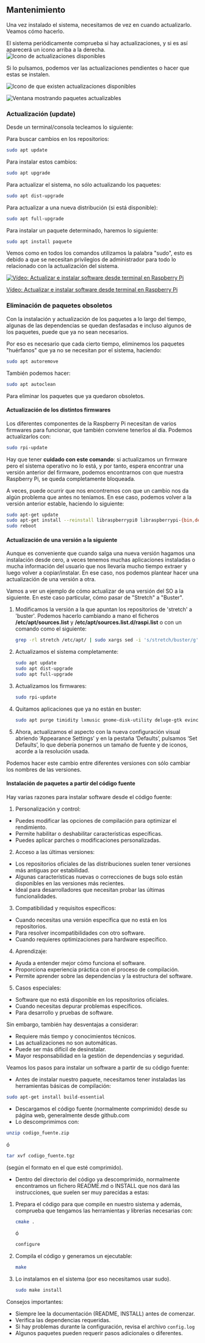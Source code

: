 ## Mantenimiento

Una vez instalado el sistema, necesitamos de vez en cuando actualizarlo. Veamos cómo hacerlo.

El sistema periódicamente comprueba si hay actualizaciones, y si es así aparecerá un icono arriba a la derecha.  ![Icono de actualizaciones disponibles](./images/icono-actualizaciones-disponibles.png)

Si lo pulsamos, podemos ver las actualizaciones pendientes o hacer que estas se instalen.

![Icono de que existen actualizaciones disponibles](./images/icono_updated_available_reducida_200.jpg)

![Ventana mostrando paquetes actualizables](./images/paquetes_disponibles_actualizacion_reducida_375.jpg)

### Actualización (update)

Desde un terminal/consola tecleamos lo siguiente:

Para buscar cambios en los repositorios:

```sh
sudo apt update
```

Para instalar estos cambios:

```sh
sudo apt upgrade
```

Para actualizar el sistema, no sólo actualizando los paquetes:

```sh
sudo apt dist-upgrade
```

Para actualizar a una nueva distribución (si está disponible):

```sh
sudo apt full-upgrade
```

Para instalar un paquete determinado, haremos lo siguiente:

```sh
sudo apt install paquete
```

Vemos como en todos los comandos utilizamos la palabra "sudo", esto es debido a que se necesitan privilegios de administrador para todo lo relacionado con la actualización del sistema.

[![Vídeo: Actualizar e instalar software desde terminal en Raspberry Pi](./images/Actualizar%20e%20instalar%20software%20desde%20terminal.jpg)](https://drive.google.com/file/d/1tWwCM229eJSLx0h_iZxk-3A7VHJu2jYr/view?usp=sharing)

[Vídeo: Actualizar e instalar software desde terminal en Raspberry Pi](https://drive.google.com/file/d/1tWwCM229eJSLx0h_iZxk-3A7VHJu2jYr/view?usp=sharing)

### Eliminación de paquetes obsoletos

Con la instalación y actualización de los paquetes a lo largo del tiempo, algunas de las dependencias se quedan desfasadas e incluso algunos de los paquetes, puede que ya no sean necesarios. 

Por eso es necesario que cada cierto tiempo, eliminemos los paquetes  "huérfanos" que ya no se necesitan por el sistema, haciendo:

```sh
sudo apt autoremove
```

También podemos hacer:

```sh
sudo apt autoclean
```

Para eliminar los paquetes que ya quedaron obsoletos.

#### Actualización de los distintos firmwares

Los diferentes componentes de la Raspberry Pi necesitan de varios firmwares para funcionar, que también conviene tenerlos al día. Podemos actualizarlos con:

```sh
sudo rpi-update
```

Hay que tener **cuidado con este comando**: si actualizamos un firmware pero el sistema operativo no lo está, y por tanto, espera encontrar una versión anterior del firmware, podemos encontrarnos con que nuestra Raspberry Pi, se queda completamente bloqueada.

A veces, puede ocurrir que nos encontremos con que un cambio nos da algún problema que antes no teníamos. En ese caso, podemos volver a la versión anterior estable, haciendo lo siguiente:

```sh
sudo apt-get update
sudo apt-get install --reinstall libraspberrypi0 libraspberrypi-{bin,dev,doc} raspberrypi-bootloader
sudo reboot
```

#### Actualización de una versión a la siguiente

Aunque es conveniente que cuando salga una nueva versión hagamos una instalación desde cero, a veces tenemos muchas aplicaciones instaladas o mucha información del usuario que nos llevaría mucho tiempo extraer y luego volver a copiar/instalar. En ese caso, nos podemos plantear hacer una actualización de una versión a otra.

Vamos a ver un ejemplo de cómo actualizar de una versión del SO a la siguiente. En este caso particular, cómo pasar de "Stretch" a "Buster".

1. Modificamos la versión a la que apuntan los repositorios de 'stretch' a 'buster'. Podemos hacerlo cambiando a mano el ficheros **/etc/apt/sources.list** y **/etc/apt/sources.list.d/raspi.list** o con un comando como el siguiente:

    ```sh
    grep -rl stretch /etc/apt/ | sudo xargs sed -i 's/stretch/buster/g'
    ```

2. Actualizamos el sistema completamente:

    ```sh
    sudo apt update
    sudo apt dist-upgrade
    sudo apt full-upgrade
    ```

3. Actualizamos los firmwares:

    ```sh
    sudo rpi-update
    ```

4. Quitamos aplicaciones que ya no están en buster:

    ```sh
    sudo apt purge timidity lxmusic gnome-disk-utility deluge-gtk evince wicd wicd-gtk clipit usermode gucharmap gnome-system-tools pavucontrol
    ```

5. Ahora, actualizamos el aspecto con la nueva configuración visual abriendo ‘Appearance Settings’ y en la pestaña ‘Defaults’, pulsamos ‘Set Defaults’, lo que debería ponernos un tamaño de fuente y de iconos, acorde a la resolución usada.

Podemos hacer este cambio entre diferentes versiones con sólo cambiar los nombres de las versiones.

#### Instalación de paquetes a partir del código fuente

Hay varias razones para instalar software desde el código fuente:

1. Personalización y control:

- Puedes modificar las opciones de compilación para optimizar el rendimiento.
- Permite habilitar o deshabilitar características específicas.
- Puedes aplicar parches o modificaciones personalizadas.

2. Acceso a las últimas versiones:

- Los repositorios oficiales de las distribuciones suelen tener versiones más antiguas por estabilidad.
- Algunas características nuevas o correcciones de bugs solo están disponibles en las versiones más recientes.
- Ideal para desarrolladores que necesitan probar las últimas funcionalidades.

3. Compatibilidad y requisitos específicos:

- Cuando necesitas una versión específica que no está en los repositorios.
- Para resolver incompatibilidades con otro software.
- Cuando requieres optimizaciones para hardware específico.

4. Aprendizaje:

- Ayuda a entender mejor cómo funciona el software.
- Proporciona experiencia práctica con el proceso de compilación.
- Permite aprender sobre las dependencias y la estructura del software.

5. Casos especiales:

- Software que no está disponible en los repositorios oficiales.
- Cuando necesitas depurar problemas específicos.
- Para desarrollo y pruebas de software.

Sin embargo, también hay desventajas a considerar:

- Requiere más tiempo y conocimientos técnicos.
- Las actualizaciones no son automáticas.
- Puede ser más difícil de desinstalar.
- Mayor responsabilidad en la gestión de dependencias y seguridad.

Veamos los pasos para instalar un software a partir de su código fuente:

* Antes de instalar nuestro paquete, necesitamos tener instaladas las herramientas básicas de compilación:

```bash
sudo apt-get install build-essential
```

* Descargamos el código fuente (normalmente comprimido) desde su página web, generalmente desde github.com
* Lo descomprimimos con:
```sh
unzip codigo_fuente.zip
```
ó
```sh
tar xvf codigo_fuente.tgz
```
(según el formato en el que esté comprimido).

* Dentro del directorio del código ya descomprimido, normalmente encontramos un fichero README.md o INSTALL que nos dará las instrucciones, que suelen ser muy parecidas a estas:

1. Prepara el código para que compile en nuestro sistema y además, comprueba que tengamos las herramientas y librerías necesarias con:
	```sh
	cmake .
	```
	ó
	```sh 
	configure 
	```
2. Compila el código y generamos un ejecutable:
	```sh
	make
	```
3. Lo instalamos en el sistema (por eso necesitamos usar sudo).
	```sh
	sudo make install
	```

Consejos importantes:

- Siempre lee la documentación (README, INSTALL) antes de comenzar.
- Verifica las dependencias requeridas.
- Si hay problemas durante la configuración, revisa el archivo `config.log`
- Algunos paquetes pueden requerir pasos adicionales o diferentes.

